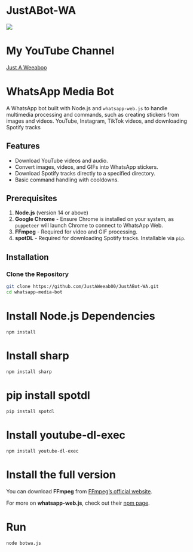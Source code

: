 # JustABot-WA

![](https://github.com/user-attachments/assets/3106fe84-b505-4c46-a4af-6388e32a0605)

# My YouTube Channel
[Just A Weeaboo](https://www.youtube.com/@JustAWeeaboo)


# WhatsApp Media Bot

A WhatsApp bot built with Node.js and `whatsapp-web.js` to handle multimedia processing and commands, such as creating stickers from images and videos. YouTube, Instagram, TikTok videos, and downloading Spotify tracks

## Features
- Download YouTube videos and audio.
- Convert images, videos, and GIFs into WhatsApp stickers.
- Download Spotify tracks directly to a specified directory.
- Basic command handling with cooldowns.

## Prerequisites

1. **Node.js** (version 14 or above)
2. **Google Chrome** - Ensure Chrome is installed on your system, as `puppeteer` will launch Chrome to connect to WhatsApp Web.
3. **FFmpeg** - Required for video and GIF processing.
4. **spotDL** - Required for downloading Spotify tracks. Installable via `pip`.

## Installation

### Clone the Repository

```bash
git clone https://github.com/JustAWeeab00/JustABot-WA.git
cd whatsapp-media-bot
```
# Install Node.js Dependencies
```
npm install
```
# Install sharp
```
npm install sharp
```
# pip install spotdl
```
pip install spotdl
```
# Install youtube-dl-exec
```
npm install youtube-dl-exec
```
# Install the full version

You can download **FFmpeg** from [FFmpeg’s official website](https://ffmpeg.org/download.html).

For more on **whatsapp-web.js**, check out their [npm page](https://www.npmjs.com/package/whatsapp-web.js).


# Run
```
node botwa.js
```
